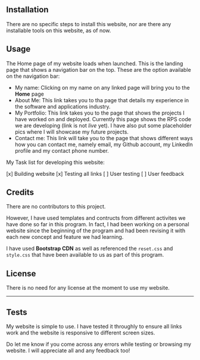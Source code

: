 
## Installation

There are no specific steps to install this website, nor are there any installable tools on this website, as of now.


## Usage 

The Home page of my website loads when launched. This is the landing page that shows a navigation bar on the top. These are the option available on the navigation bar:

* My name: Clicking on my name on any linked page will bring you to the **Home** page
* About Me: This link takes you to tha page that details my experience in the software and applications industry.  
* My Portfolio: This link takes you to the page that shows the projects I have worked on and deployed. Currently this page shows the RPS code we are developing (link is not *live* yet). I have also put some placeholder pics where I will showcase my future projects.
* Contact me: This link will take you to the page that shows different ways how you can contact me, namely email, my Github account, my LinkedIn profile and my contact phone number.

My Task list for developing this website:

[x] Building website
[x] Testing all links
[ ] User testing
[ ] User feedback 

## Credits

There are no contributors to this project.

However, I have used templates and contructs from different activites we have done so far in this program. In fact, I had been working on a personal website since the beginning of the program and had been revising it with each new concept and feature we had learning.

I have used **Bootstrap CDN** as well as referenced the `reset.css` and `style.css` that have been available to us as part of this program.


## License

There is no need for any license at the moment to use my website.


---

## Tests

My website is simple to use. I have tested it throughly to ensure all links work and the website is responsive to different screen sizes. 

Do let me know if you come across any errors while testing or browsing my website. I will appreciate all and any feedback too!